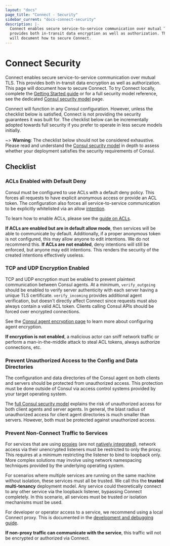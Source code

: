 ```yaml
---
layout: "docs"
page_title: "Connect - Security"
sidebar_current: "docs-connect-security"
description: |-
  Connect enables secure service-to-service communication over mutual TLS. This
  provides both in-transit data encryption as well as authorization. This page
  will document how to secure Connect.
---
```


# Connect Security

Connect enables secure service-to-service communication over mutual TLS. This
provides both in-transit data encryption as well as authorization. This page
will document how to secure Connect. To try Connect locally, complete the
[Getting Started guide](https://learn.hashicorp.com/consul/getting-started/connect?utm_source=consul.io&utm_medium=docs) or for a full security model reference,
see the dedicated [Consul security model](/docs/internals/security.html) page. 


Connect will function in any Consul configuration. However, unless the checklist
below is satisfied, Connect is not providing the security guarantees it was
built for. The checklist below can be incrementally adopted towards full
security if you prefer to operate in less secure models initially.

~> **Warning**: The checklist below should not be considered exhaustive. Please
read and understand the [Consul security model](/docs/internals/security.html)
in depth to assess whether your deployment satisfies the security requirements
of Consul.

## Checklist

### ACLs Enabled with Default Deny

Consul must be configured to use ACLs with a default deny policy. This forces
all requests to have explicit anonymous access or provide an ACL token. The
configuration also forces all service-to-service communication to be explicitly
whitelisted via an allow [intention](/docs/connect/intentions.html).

To learn how to enable ACLs, please see the
[guide on ACLs](https://learn.hashicorp.com/consul/security-networking/production-acls).

**If ACLs are enabled but are in default allow mode**, then services will be
able to communicate by default. Additionally, if a proper anonymous token
is not configured, this may allow anyone to edit intentions. We do not recommend
this. **If ACLs are not enabled**, deny intentions will still be enforced, but anyone
may edit intentions. This renders the security of the created intentions
effectively useless.

### TCP and UDP Encryption Enabled

TCP and UDP encryption must be enabled to prevent plaintext communication
between Consul agents. At a minimum, `verify_outgoing` should be enabled
to verify server authenticity with each server having a unique TLS certificate.
`verify_incoming` provides additional agent verification, but doesn't directly
affect Connect since requests must also always contain a valid ACL token.
Clients calling Consul APIs should be forced over encrypted connections.

See the [Consul agent encryption page](/docs/agent/encryption.html) to
learn more about configuring agent encryption.

**If encryption is not enabled**, a malicious actor can sniff network
traffic or perform a man-in-the-middle attack to steal ACL tokens, always
authorize connections, etc.

### Prevent Unauthorized Access to the Config and Data Directories

The configuration and data directories of the Consul agent on both
clients and servers should be protected from unauthorized access. This
protection must be done outside of Consul via access control systems provided
by your target operating system.

The [full Consul security model](/docs/internals/security.html) explains the
risk of unauthorized access for both client agents and server agents. In
general, the blast radius of unauthorized access for client agent directories
is much smaller than servers. However, both must be protected against
unauthorized access.

### Prevent Non-Connect Traffic to Services

For services that are using
[proxies](/docs/connect/proxies.html)
(are not [natively integrated](/docs/connect/native.html)),
network access via their unencrypted listeners must be restricted
to only the proxy. This requires at a minimum restricting the listener
to bind to loopback only. More complex solutions may involve using
network namespacing techniques provided by the underlying operating system.

For scenarios where multiple services are running on the same machine
without isolation, these services must all be trusted. We call this the
**trusted multi-tenancy** deployment model. Any service could theoretically
connect to any other service via the loopback listener, bypassing Connect
completely. In this scenario, all services must be trusted _or_ isolation
mechanisms must be used.

For developer or operator access to a service, we recommend
using a local Connect proxy. This is documented in the
[development and debugging guide](/docs/connect/dev.html).

**If non-proxy traffic can communicate with the service**, this traffic
will not be encrypted or authorized via Connect.
